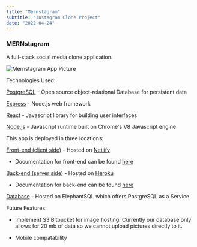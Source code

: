 ```yaml
---
title: "Mernstagram"
subtitle: "Instagram Clone Project"
date: "2022-04-24"
---
```


### MERNstagram ###

A full-stack social media clone application.

![Mernstagram App Picture](./client/src/images/App_Image.png)

Technologies Used:

[PostgreSQL](https://www.postgresql.org/) - Open source object-relational Database for persistent data

[Express](https://expressjs.com/) - Node.js web framework

[React](https://reactjs.org/) - Javascript library for building user interfaces

[Node.js](https://nodejs.org) - Javascript runtime built on Chrome's V8 Javascript engine

This app is deployed in three locations:

[Front-end (client side)](https://mernstagram.netlify.app/) - Hosted on [Netlify](https://www.netlify.com/)

- Documentation for front-end can be found [here](https://github.com/BenjaminBanwart/MERNstagram/tree/main/client#readme)

[Back-end (server side)](https://mernstagram-api.herokuapp.com/) - Hosted on [Heroku](https://www.heroku.com)

- Documentation for back-end can be found [here](https://github.com/BenjaminBanwart/MERNstagram/tree/main/server#readme)

[Database](https://www.elephantsql.com/) - Hosted on ElephantSQL which offers PostgreSQL as a Service

Future Features:

- Implement S3 Bitbucket for image hosting. Currently our database only allows for 20 mb of data so we cannot upload pictures directly to it. 

- Mobile compatability